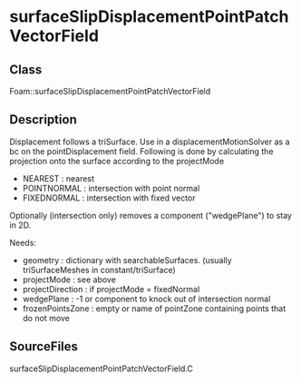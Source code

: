 # surfaceSlipDisplacementPointPatchVectorField 
## Class
Foam::surfaceSlipDisplacementPointPatchVectorField

## Description
Displacement follows a triSurface. Use in a displacementMotionSolver
as a bc on the pointDisplacement field.
Following is done by calculating the projection onto the surface according
to the projectMode
- NEAREST : nearest
- POINTNORMAL : intersection with point normal
- FIXEDNORMAL : intersection with fixed vector

Optionally (intersection only) removes a component ("wedgePlane") to
stay in 2D.

Needs:
- geometry : dictionary with searchableSurfaces. (usually
      triSurfaceMeshes in constant/triSurface)
- projectMode : see above
- projectDirection : if projectMode = fixedNormal
- wedgePlane : -1 or component to knock out of intersection normal
- frozenPointsZone : empty or name of pointZone containing points
                         that do not move

## SourceFiles
surfaceSlipDisplacementPointPatchVectorField.C

